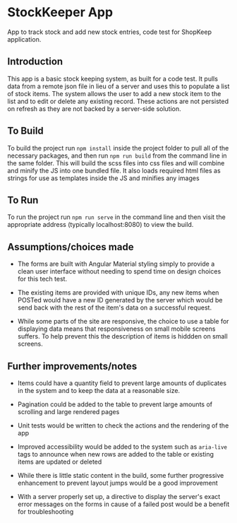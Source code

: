 # StockKeeper App
App to track stock and add new stock entries, code test for ShopKeep application.

## Introduction
This app is a basic stock keeping system, as built for a code test. It pulls data from a remote json file in lieu of a server and uses this to populate a list of stock items. The system allows the user to add a new stock item to the list and to edit or delete any existing record. These actions are not persisted on refresh as they are not backed by a server-side solution.

## To Build
To build the project run `npm install` inside the project folder to pull all of the necessary packages, and then run `npm run build` from the command line in the same folder. This will build the scss files into css files and will combine and minify the JS into one bundled file. It also loads required html files as strings for use as templates inside the JS and minifies any images

## To Run
To run the project run `npm run serve` in the command line and then visit the appropriate address (typically localhost:8080) to view the build.

## Assumptions/choices made
 - The forms are built with Angular Material styling simply to provide a clean user interface without needing to spend time on design choices for this tech test.

 - The existing items are provided with unique IDs, any new items when POSTed would have a new ID generated by the server which would be send back with the rest of the item's data on a successful request.
 
 - While some parts of the site are responsive, the choice to use a table for displaying data means that responsiveness on small mobile screens suffers. To help prevent this the description of items is hiddden on small screens.

## Further improvements/notes
 - Items could have a quantity field to prevent large amounts of duplicates in the system and to keep the data at a reasonable size.
 
 - Pagination could be added to the table to prevent large amounts of scrolling and large rendered pages
 
 - Unit tests would be written to check the actions and the rendering of the app
  
 -  Improved accessibility would be added to the system such as `aria-live` tags to announce when new rows are added to the table or existing items are updated or deleted
 
 - While there is little static content in the build, some further progressive enhancement to prevent layout jumps would be a good improvement
  
 - With a server properly set up, a directive to display the server's exact error messages on the forms in cause of a failed post would be a benefit for troubleshooting